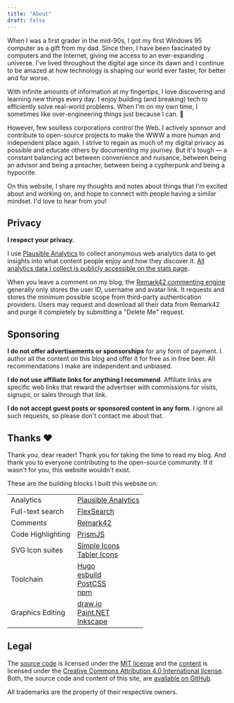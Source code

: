 ```yaml
---
title: "About"
draft: false
---
```


When I was a first grader in the mid-90s, I got my first Windows 95 computer as
a gift from my dad. Since then, I have been fascinated by computers and the
Internet, giving me access to an ever-expanding universe. I've lived throughout
the digital age since its dawn and I continue to be amazed at how technology is
shaping our world ever faster, for better and for worse.

With infinite amounts of information at my fingertips, I love discovering and
learning new things every day. I enjoy building (and breaking) tech to
efficiently solve real-world problems. When I'm on my own time, I sometimes like
over-engineering things just because I can. 🚀

However, few soulless corporations control the Web. I actively sponsor and
contribute to open-source projects to make the WWW a more human and independent
place again. I strive to regain as much of my digital privacy as possible and
educate others by documenting my journey. But it's tough — a constant balancing
act between convenience and nuisance, between being an advisor and being a
preacher, between being a cypherpunk and being a hypocrite.

On this website, I share my thoughts and notes about things that I'm excited
about and working on, and hope to connect with people having a similar mindset.
I'd love to hear from you!

## Privacy

**I respect your privacy.**

I use [Plausible Analytics](https://plausible.io/) to collect anonymous web
analytics data to get insights into what content people enjoy and how they
discover it.
[All analytics data I collect is publicly accessible on the stats page](/stats).

When you leave a comment on my blog, the
[Remark42 commenting engine](https://remark42.com/) generally only stores the
user ID, username and avatar link. It requests and stores the minimum possible
scope from third-party authentication providers. Users may request and download
all their data from Remark42 and purge it completely by submitting a "Delete Me"
request.

## Sponsoring

**I do not offer advertisements or sponsorships** for any form of payment. I
author all the content on this blog and offer it for free as in free beer. All
recommendations I make are independent and unbiased.

**I do not use affiliate links for anything I recommend**. Affiliate links are
specific web links that reward the advertiser with commissions for visits,
signups, or sales through that link.

**I do not accept guest posts or sponsored content in any form.** I ignore all
such requests, so please don't contact me about that.

## Thanks ❤️

Thank you, dear reader! Thank you for taking the time to read my blog. And thank
you to everyone contributing to the open-source community. If it wasn't for you,
this website wouldn't exist.

These are the building blocks I built this website on:

<!-- markdownlint-disable MD033 -->

|                   |                                                                                                                                         |
| ----------------- | --------------------------------------------------------------------------------------------------------------------------------------- |
| Analytics         | [Plausible Analytics](https://plausible.io)                                                                                             |
| Full-text search  | [FlexSearch](https://github.com/nextapps-de/flexsearch)                                                                                 |
| Comments          | [Remark42](https://remark42.com)                                                                                                        |
| Code Highlighting | [PrismJS](https://prismjs.com/)                                                                                                         |
| SVG Icon suites   | [Simple Icons](https://simpleicons.org/)<br>[Tabler Icons](https://tablericons.com/)                                                    |
| Toolchain         | [Hugo](https://gohugo.io/)<br>[esbuild](https://esbuild.github.io/)<br>[PostCSS](https://postcss.org/)<br>[npm](https://www.npmjs.com/) |
| Graphics Editing  | [draw.io](https://draw.io/)<br>[Paint.NET](https://www.getpaint.net/)<br>[Inkscape](https://duckduckgo.com/?t=ffab&q=inkscap&ia=web)    |

<!-- markdownlint-enable MD033 -->

## Legal

The [source code](https://github.com/schnerring/schnerring.github.io) is
licensed under the
[MIT license](https://github.com/schnerring/schnerring.github.io/blob/main/LICENSE)
and the
[content](https://github.com/schnerring/schnerring.github.io/tree/main/content)
is licensed under the
[Creative Commons Attribution 4.0 International license](https://github.com/schnerring/schnerring.github.io/blob/main/content/LICENSE).
Both, the source code and content of this site, are
[available on GitHub](https://github.com/schnerring/schnerring.github.io).

All trademarks are the property of their respective owners.

